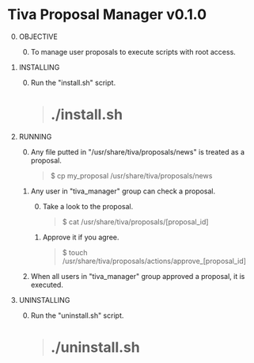 Tiva Proposal Manager v0.1.0
============================

0. OBJECTIVE

	0. To manage user proposals to execute scripts with root access.

0. INSTALLING

	0. Run the "install.sh" script.

		>  # ./install.sh

0. RUNNING

	0. Any file putted in "/usr/share/tiva/proposals/news" is treated as a
	proposal.

		> $ cp my_proposal /usr/share/tiva/proposals/news

	0. Any user in "tiva_manager" group can check a proposal.

		0. Take a look to the proposal.

			> $ cat /usr/share/tiva/proposals/[proposal_id]

		0. Approve it if you agree.

			> $ touch /usr/share/tiva/proposals/actions/approve_[proposal_id]

	0. When all users in "tiva_manager" group approved a proposal, it is
	executed.

0. UNINSTALLING

	0. Run the "uninstall.sh" script.

		>  # ./uninstall.sh
